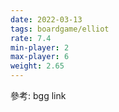 ```yaml
---
date: 2022-03-13
tags: boardgame/elliot
rate: 7.4
min-player: 2
max-player: 6
weight: 2.65
---
```


參考: bgg link